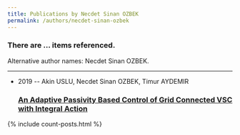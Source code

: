 ```yaml
---
title: Publications by Necdet Sinan OZBEK
permalink: /authors/necdet-sinan-ozbek
---
```


<h3 id="number-posts">There are ... items referenced.</h3>
<p id='info-authors'>Alternative author names: Necdet Sinan OZBEK.</p>
<hr />
<ul class="post-list">
<li><span class='post-meta'>2019 -- Akin USLU, Necdet Sinan OZBEK, Timur AYDEMIR</span><h3><a class='post-link' href="{{ site.baseurl }}/an-adaptive-passivity-based-control-of-grid-connected-vsc-with-integral-action">An Adaptive Passivity Based Control of Grid Connected VSC with Integral Action</a></h3></li>

</ul>
{% include count-posts.html %}
